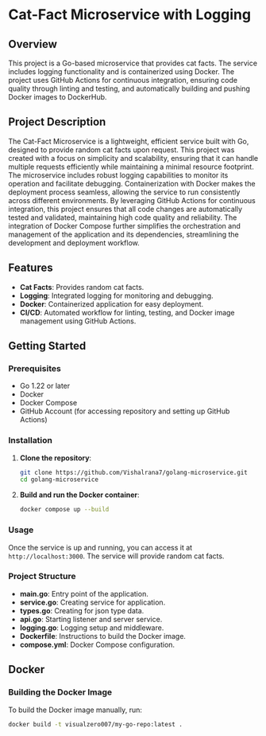 # Cat-Fact Microservice with Logging

## Overview

This project is a Go-based microservice that provides cat facts. The service includes logging functionality and is containerized using Docker. The project uses GitHub Actions for continuous integration, ensuring code quality through linting and testing, and automatically building and pushing Docker images to DockerHub.

## Project Description

The Cat-Fact Microservice is a lightweight, efficient service built with Go, designed to provide random cat facts upon request. This project was created with a focus on simplicity and scalability, ensuring that it can handle multiple requests efficiently while maintaining a minimal resource footprint. The microservice includes robust logging capabilities to monitor its operation and facilitate debugging. Containerization with Docker makes the deployment process seamless, allowing the service to run consistently across different environments. By leveraging GitHub Actions for continuous integration, this project ensures that all code changes are automatically tested and validated, maintaining high code quality and reliability. The integration of Docker Compose further simplifies the orchestration and management of the application and its dependencies, streamlining the development and deployment workflow.

## Features

- **Cat Facts**: Provides random cat facts.
- **Logging**: Integrated logging for monitoring and debugging.
- **Docker**: Containerized application for easy deployment.
- **CI/CD**: Automated workflow for linting, testing, and Docker image management using GitHub Actions.

## Getting Started

### Prerequisites

- Go 1.22 or later
- Docker
- Docker Compose
- GitHub Account (for accessing repository and setting up GitHub Actions)

### Installation

1. **Clone the repository**:
    ```sh
    git clone https://github.com/Vishalrana7/golang-microservice.git
    cd golang-microservice
    ```

2. **Build and run the Docker container**:
    ```sh
    docker compose up --build
    ```

### Usage

Once the service is up and running, you can access it at `http://localhost:3000`. The service will provide random cat facts.

### Project Structure

- **main.go**: Entry point of the application.
- **service.go**: Creating service for application.
- **types.go**: Creating for json type data.
- **api.go**: Starting listener and server service.
- **logging.go**: Logging setup and middleware.
- **Dockerfile**: Instructions to build the Docker image.
- **compose.yml**: Docker Compose configuration.

## Docker

### Building the Docker Image

To build the Docker image manually, run:
```sh
docker build -t visualzero007/my-go-repo:latest .

